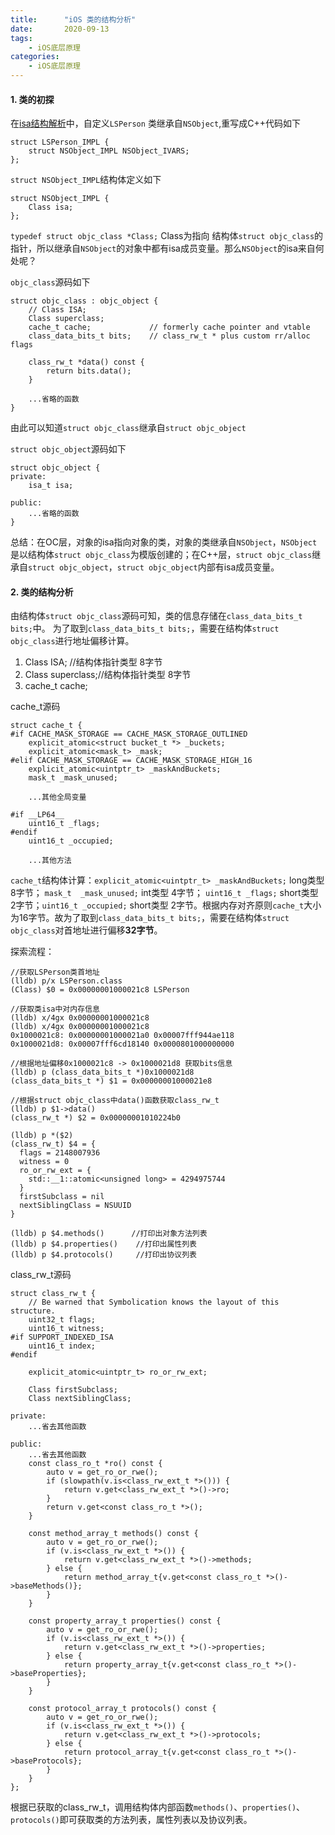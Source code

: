 ```yaml
---
title:      "iOS 类的结构分析" 
date:       2020-09-13
tags:
    - iOS底层原理
categories:
    - iOS底层原理
---
```


#### 1. 类的初探  
在[isa结构解析]()中，自定义`LSPerson` 类继承自`NSObject`,重写成C++代码如下
```
struct LSPerson_IMPL {
	struct NSObject_IMPL NSObject_IVARS;
};
```

`struct NSObject_IMPL`结构体定义如下
```
struct NSObject_IMPL {
	Class isa;
};
```

`typedef struct objc_class *Class;`
Class为指向 结构体`struct objc_class`的指针，所以继承自`NSObject`的对象中都有isa成员变量。那么`NSObject`的isa来自何处呢？

`objc_class`源码如下
```
struct objc_class : objc_object {
    // Class ISA;
    Class superclass;
    cache_t cache;             // formerly cache pointer and vtable
    class_data_bits_t bits;    // class_rw_t * plus custom rr/alloc flags

    class_rw_t *data() const {
        return bits.data();
    }

    ...省略的函数
}
```
由此可以知道`struct objc_class`继承自`struct objc_object`

`struct objc_object`源码如下
```
struct objc_object {
private:
    isa_t isa;

public:
    ...省略的函数
}
```
总结：在OC层，对象的isa指向对象的类，对象的类继承自`NSObject`，`NSObject`是以结构体`struct objc_class`为模版创建的；在C++层，`struct objc_class`继承自`struct objc_object`，`struct objc_object`内部有isa成员变量。

#### 2. 类的结构分析
由结构体`struct objc_class`源码可知，类的信息存储在`class_data_bits_t bits;`中。
为了取到`class_data_bits_t bits;`，需要在结构体`struct objc_class`进行地址偏移计算。

1.  Class ISA; //结构体指针类型 8字节
2.  Class superclass;//结构体指针类型 8字节
3.  cache_t cache; 

cache_t源码
```
struct cache_t {
#if CACHE_MASK_STORAGE == CACHE_MASK_STORAGE_OUTLINED
    explicit_atomic<struct bucket_t *> _buckets;
    explicit_atomic<mask_t> _mask;
#elif CACHE_MASK_STORAGE == CACHE_MASK_STORAGE_HIGH_16
    explicit_atomic<uintptr_t> _maskAndBuckets;
    mask_t _mask_unused;

    ...其他全局变量

#if __LP64__
    uint16_t _flags;
#endif
    uint16_t _occupied;

    ...其他方法
```
`cache_t`结构体计算：`explicit_atomic<uintptr_t> _maskAndBuckets;` long类型 8字节； `mask_t  _mask_unused;` int类型 4字节； `uint16_t _flags;` short类型 2字节；`uint16_t _occupied;` short类型 2字节。根据内存对齐原则`cache_t`大小为16字节。故为了取到`class_data_bits_t bits;`，需要在结构体`struct objc_class`对首地址进行偏移**32字节**。

探索流程：
```
//获取LSPerson类首地址
(lldb) p/x LSPerson.class
(Class) $0 = 0x00000001000021c8 LSPerson

//获取类isa中对内存信息
(lldb) x/4gx 0x00000001000021c8
(lldb) x/4gx 0x00000001000021c8
0x1000021c8: 0x00000001000021a0 0x00007fff944ae118
0x1000021d8: 0x00007fff6cd18140 0x0000801000000000

//根据地址偏移0x1000021c8 -> 0x1000021d8 获取bits信息
(lldb) p (class_data_bits_t *)0x1000021d8
(class_data_bits_t *) $1 = 0x00000001000021e8

//根据struct objc_class中data()函数获取class_rw_t
(lldb) p $1->data()
(class_rw_t *) $2 = 0x00000001010224b0

(lldb) p *($2)
(class_rw_t) $4 = {
  flags = 2148007936
  witness = 0
  ro_or_rw_ext = {
    std::__1::atomic<unsigned long> = 4294975744
  }
  firstSubclass = nil
  nextSiblingClass = NSUUID
}

(lldb) p $4.methods()      //打印出对象方法列表
(lldb) p $4.properties()    //打印出属性列表
(lldb) p $4.protocols()     //打印出协议列表
```

class_rw_t源码
```
struct class_rw_t {
    // Be warned that Symbolication knows the layout of this structure.
    uint32_t flags;
    uint16_t witness;
#if SUPPORT_INDEXED_ISA
    uint16_t index;
#endif

    explicit_atomic<uintptr_t> ro_or_rw_ext;

    Class firstSubclass;
    Class nextSiblingClass;

private: 
    ...省去其他函数

public: 
    ...省去其他函数
    const class_ro_t *ro() const {
        auto v = get_ro_or_rwe();
        if (slowpath(v.is<class_rw_ext_t *>())) {
            return v.get<class_rw_ext_t *>()->ro;
        }
        return v.get<const class_ro_t *>();
    } 

    const method_array_t methods() const {
        auto v = get_ro_or_rwe();
        if (v.is<class_rw_ext_t *>()) {
            return v.get<class_rw_ext_t *>()->methods;
        } else {
            return method_array_t{v.get<const class_ro_t *>()->baseMethods()};
        }
    }

    const property_array_t properties() const {
        auto v = get_ro_or_rwe();
        if (v.is<class_rw_ext_t *>()) {
            return v.get<class_rw_ext_t *>()->properties;
        } else {
            return property_array_t{v.get<const class_ro_t *>()->baseProperties};
        }
    }

    const protocol_array_t protocols() const {
        auto v = get_ro_or_rwe();
        if (v.is<class_rw_ext_t *>()) {
            return v.get<class_rw_ext_t *>()->protocols;
        } else {
            return protocol_array_t{v.get<const class_ro_t *>()->baseProtocols};
        }
    }
};
```

根据已获取的class_rw_t，调用结构体内部函数`methods()`、`properties()`、`protocols()`即可获取类的方法列表，属性列表以及协议列表。